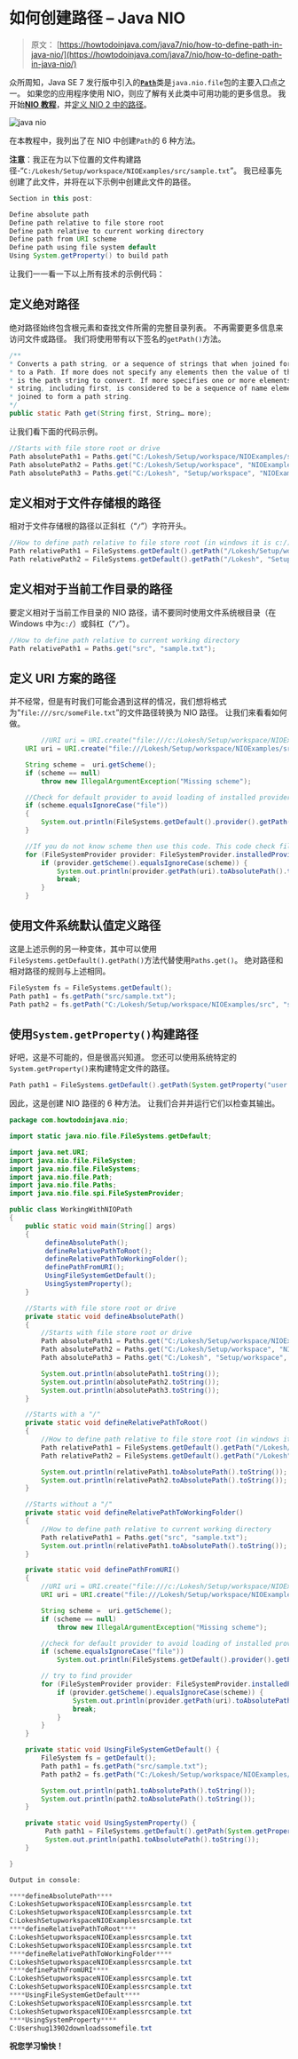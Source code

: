 # 如何创建路径 – Java NIO

> 原文： [https://howtodoinjava.com/java7/nio/how-to-define-path-in-java-nio/](https://howtodoinjava.com/java7/nio/how-to-define-path-in-java-nio/)

众所周知，Java SE 7 发行版中引入的[**`Path`**](https://docs.oracle.com/javase/7/docs/api/java/nio/file/Path.html "NIO Path")类是`java.nio.file`包的主要入口点之一。 如果您的应用程序使用 NIO，则应了解有关此类中可用功能的更多信息。 我开始[**NIO 教程**](//howtodoinjava.com/java-nio-tutorials/ "Java NIO Tutorials")，并[定义 NIO 2 中的路径](//howtodoinjava.com/java-nio-tutorials/ "Java NIO Tutorials")。

![java nio](img/530c6a1ae9a53e40c90c35ccaff0f7ab.png)

在本教程中，我列出了在 NIO 中创建`Path`的 6 种方法。

**注意**：我正在为以下位置的文件构建路径-“`C:/Lokesh/Setup/workspace/NIOExamples/src/sample.txt`”。 我已经事先创建了此文件，并将在以下示例中创建此文件的路径。

```java
Section in this post:

Define absolute path
Define path relative to file store root
Define path relative to current working directory
Define path from URI scheme
Define path using file system default
Using System.getProperty() to build path
```

让我们一一看一下以上所有技术的示例代码：

## 定义绝对路径

绝对路径始终包含根元素和查找文件所需的完整目录列表。 不再需要更多信息来访问文件或路径。 我们将使用带有以下签名的`getPath()`方法。

```java
/**
* Converts a path string, or a sequence of strings that when joined form a path string,
* to a Path. If more does not specify any elements then the value of the first parameter
* is the path string to convert. If more specifies one or more elements then each non-empty
* string, including first, is considered to be a sequence of name elements and is
* joined to form a path string.
*/
public static Path get(String first, String… more);
```

让我们看下面的代码示例。

```java
//Starts with file store root or drive
Path absolutePath1 = Paths.get("C:/Lokesh/Setup/workspace/NIOExamples/src", "sample.txt");
Path absolutePath2 = Paths.get("C:/Lokesh/Setup/workspace", "NIOExamples/src", "sample.txt");
Path absolutePath3 = Paths.get("C:/Lokesh", "Setup/workspace", "NIOExamples/src", "sample.txt");

```

## 定义相对于文件存储根的路径

相对于文件存储根的路径以正斜杠（“`/`”）字符开头。

```java
//How to define path relative to file store root (in windows it is c:/)
Path relativePath1 = FileSystems.getDefault().getPath("/Lokesh/Setup/workspace/NIOExamples/src", "sample.txt");
Path relativePath2 = FileSystems.getDefault().getPath("/Lokesh", "Setup/workspace/NIOExamples/src", "sample.txt");

```

## 定义相对于当前工作目录的路径

要定义相对于当前工作目录的 NIO 路径，请不要同时使用文件系统根目录（在 Windows 中为`c:/`）或斜杠（“`/`”）。

```java
//How to define path relative to current working directory
Path relativePath1 = Paths.get("src", "sample.txt");

```

## 定义 URI 方案的路径

并不经常，但是有时我们可能会遇到这样的情况，我们想将格式为“`file:///src/someFile.txt`”的文件路径转换为 NIO 路径。 让我们来看看如何做。

```java
        //URI uri = URI.create("file:///c:/Lokesh/Setup/workspace/NIOExamples/src/sample.txt"); //OR
	URI uri = URI.create("file:///Lokesh/Setup/workspace/NIOExamples/src/sample.txt");

	String scheme =  uri.getScheme();
	if (scheme == null)
		throw new IllegalArgumentException("Missing scheme");

	//Check for default provider to avoid loading of installed providers
	if (scheme.equalsIgnoreCase("file"))
	{
		System.out.println(FileSystems.getDefault().provider().getPath(uri).toAbsolutePath().toString());
	}

	//If you do not know scheme then use this code. This code check file scheme as well if available.
	for (FileSystemProvider provider: FileSystemProvider.installedProviders()) {
		if (provider.getScheme().equalsIgnoreCase(scheme)) {
			System.out.println(provider.getPath(uri).toAbsolutePath().toString());
			break;
		}
	}

```

## 使用文件系统默认值定义路径

这是上述示例的另一种变体，其中可以使用`FileSystems.getDefault().getPath()`方法代替使用`Paths.get()`。
绝对路径和相对路径的规则与上述相同。

```java
FileSystem fs = FileSystems.getDefault();
Path path1 = fs.getPath("src/sample.txt");
Path path2 = fs.getPath("C:/Lokesh/Setup/workspace/NIOExamples/src", "sample.txt");

```

## 使用`System.getProperty()`构建路径

好吧，这是不可能的，但是很高兴知道。 您还可以使用系统特定的`System.getProperty()`来构建特定文件的路径。

```java
Path path1 = FileSystems.getDefault().getPath(System.getProperty("user.home"), "downloads", "somefile.txt");

```

因此，这是创建 NIO 路径的 6 种方法。 让我们合并并运行它们以检查其输出。

```java
package com.howtodoinjava.nio;

import static java.nio.file.FileSystems.getDefault;

import java.net.URI;
import java.nio.file.FileSystem;
import java.nio.file.FileSystems;
import java.nio.file.Path;
import java.nio.file.Paths;
import java.nio.file.spi.FileSystemProvider;

public class WorkingWithNIOPath 
{
	public static void main(String[] args)
	{
		 defineAbsolutePath();
		 defineRelativePathToRoot();
		 defineRelativePathToWorkingFolder();
		 definePathFromURI();
		 UsingFileSystemGetDefault();
		 UsingSystemProperty();
	}

	//Starts with file store root or drive
	private static void defineAbsolutePath() 
	{
		//Starts with file store root or drive
		Path absolutePath1 = Paths.get("C:/Lokesh/Setup/workspace/NIOExamples/src", "sample.txt");
		Path absolutePath2 = Paths.get("C:/Lokesh/Setup/workspace", "NIOExamples/src", "sample.txt");
		Path absolutePath3 = Paths.get("C:/Lokesh", "Setup/workspace", "NIOExamples/src", "sample.txt");

		System.out.println(absolutePath1.toString());
		System.out.println(absolutePath2.toString());
		System.out.println(absolutePath3.toString());
	}

	//Starts with a "/"
	private static void defineRelativePathToRoot() 
	{
		//How to define path relative to file store root (in windows it is c:/)
		Path relativePath1 = FileSystems.getDefault().getPath("/Lokesh/Setup/workspace/NIOExamples/src", "sample.txt");
		Path relativePath2 = FileSystems.getDefault().getPath("/Lokesh", "Setup/workspace/NIOExamples/src", "sample.txt");

		System.out.println(relativePath1.toAbsolutePath().toString());
		System.out.println(relativePath2.toAbsolutePath().toString());
	}

	//Starts without a "/"
	private static void defineRelativePathToWorkingFolder() 
	{
		//How to define path relative to current working directory
		Path relativePath1 = Paths.get("src", "sample.txt");
		System.out.println(relativePath1.toAbsolutePath().toString());
	}

	private static void definePathFromURI() 
	{
		//URI uri = URI.create("file:///c:/Lokesh/Setup/workspace/NIOExamples/src/sample.txt"); //OR
		URI uri = URI.create("file:///Lokesh/Setup/workspace/NIOExamples/src/sample.txt");

		String scheme =  uri.getScheme();
        if (scheme == null)
            throw new IllegalArgumentException("Missing scheme");

        //check for default provider to avoid loading of installed providers
        if (scheme.equalsIgnoreCase("file"))
            System.out.println(FileSystems.getDefault().provider().getPath(uri).toAbsolutePath().toString());

        // try to find provider
        for (FileSystemProvider provider: FileSystemProvider.installedProviders()) {
            if (provider.getScheme().equalsIgnoreCase(scheme)) {
            	System.out.println(provider.getPath(uri).toAbsolutePath().toString());
            	break;
            }
        }
	}

	private static void UsingFileSystemGetDefault() {
		FileSystem fs = getDefault();
		Path path1 = fs.getPath("src/sample.txt");
		Path path2 = fs.getPath("C:/Lokesh/Setup/workspace/NIOExamples/src", "sample.txt");

		System.out.println(path1.toAbsolutePath().toString());
		System.out.println(path2.toAbsolutePath().toString());
	}

	private static void UsingSystemProperty() {
		 Path path1 = FileSystems.getDefault().getPath(System.getProperty("user.home"), "downloads", "somefile.txt");
		 System.out.println(path1.toAbsolutePath().toString());
	}

}

Output in console:

****defineAbsolutePath****
C:LokeshSetupworkspaceNIOExamplessrcsample.txt
C:LokeshSetupworkspaceNIOExamplessrcsample.txt
C:LokeshSetupworkspaceNIOExamplessrcsample.txt
****defineRelativePathToRoot****
C:LokeshSetupworkspaceNIOExamplessrcsample.txt
C:LokeshSetupworkspaceNIOExamplessrcsample.txt
****defineRelativePathToWorkingFolder****
C:LokeshSetupworkspaceNIOExamplessrcsample.txt
****definePathFromURI****
C:LokeshSetupworkspaceNIOExamplessrcsample.txt
C:LokeshSetupworkspaceNIOExamplessrcsample.txt
****UsingFileSystemGetDefault****
C:LokeshSetupworkspaceNIOExamplessrcsample.txt
C:LokeshSetupworkspaceNIOExamplessrcsample.txt
****UsingSystemProperty****
C:Usershug13902downloadssomefile.txt

```

**祝您学习愉快！**